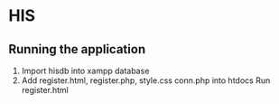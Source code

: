 # HIS
## Running the application
1. Import hisdb into xampp database
2. Add register.html, register.php, style.css conn.php into htdocs 
Run register.html
